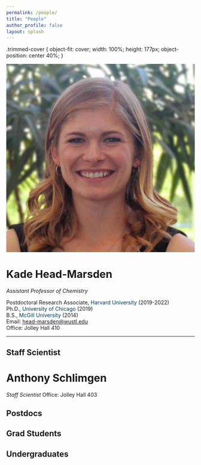 ```yaml
---
permalink: /people/
title: "People"
author_profile: false
layout: splash
---
```

  
.trimmed-cover {
  object-fit: cover;
  width: 100%;
  height: 177px;
  object-position: center 40%;
}

<img class="trimmed-cover" src="/assets/images/KHM.jpg">


# Kade Head-Marsden  
*Assistant Professor of Chemistry*

Postdoctoral Research Associate, <span style="color: #003b57;">Harvard University</span> (2019-2022)  
Ph.D., <span style="color: #003b57;">University of Chicago</span> (2019)  
B.S., <span style="color: #003b57;">McGill University</span> (2014)  
Email: <head-marsden@wustl.edu>  
Office: Jolley Hall 410  

***

## Staff Scientist

# Anthony Schlimgen
*Staff Scientist*
Office: Jolley Hall 403

## Postdocs
## Grad Students
## Undergraduates
